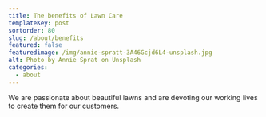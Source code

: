 ```yaml
---
title: The benefits of Lawn Care
templateKey: post
sortorder: 80
slug: /about/benefits
featured: false
featuredimage: /img/annie-spratt-3A46Gcjd6L4-unsplash.jpg
alt: Photo by Annie Sprat on Unsplash
categories:
  - about
---
```


We are passionate about beautiful lawns and are devoting our working lives to
create them for our customers.
